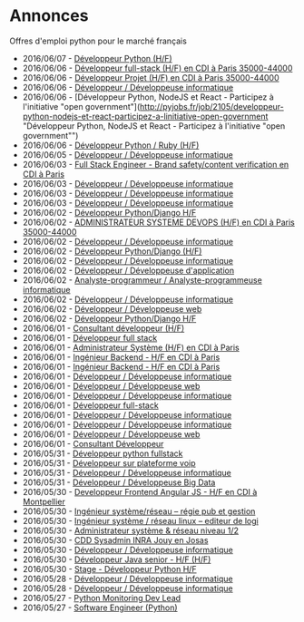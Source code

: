 # Annonces

Offres d'emploi python pour le marché français

* 2016/06/07 - [Développeur Python (H/F)](http://pyjobs.fr/job/2106/developpeur-python-h-f "Développeur Python (H/F)")
* 2016/06/06 - [Développeur full-stack (H/F) en CDI à Paris 35000-44000](http://pyjobs.fr/job/2099/developpeur-full-stack-h-f-en-cdi-a-paris-35000-44000 "Développeur full-stack (H/F) en CDI à Paris 35000-44000")
* 2016/06/06 - [Développeur Projet (H/F) en CDI à Paris 35000-44000](http://pyjobs.fr/job/2100/developpeur-projet-h-f-en-cdi-a-paris-35000-44000 "Développeur Projet (H/F) en CDI à Paris 35000-44000")
* 2016/06/06 - [Développeur / Développeuse informatique](http://pyjobs.fr/job/2104/developpeur-developpeuse-informatique "Développeur / Développeuse informatique")
* 2016/06/06 - [Développeur Python, NodeJS et React - Participez à l'initiative "open government"](http://pyjobs.fr/job/2105/developpeur-python-nodejs-et-react-participez-a-linitiative-open-government "Développeur Python, NodeJS et React - Participez à l'initiative "open government"")
* 2016/06/06 - [Développeur Python / Ruby (H/F)](http://pyjobs.fr/job/2102/developpeur-python-ruby-h-f "Développeur Python / Ruby (H/F)")
* 2016/06/05 - [Développeur / Développeuse informatique](http://pyjobs.fr/job/2103/developpeur-developpeuse-informatique "Développeur / Développeuse informatique")
* 2016/06/03 - [Full Stack Engineer - Brand safety/content verification en CDI à Paris](http://pyjobs.fr/job/2083/full-stack-engineer-brand-safety-content-verification-en-cdi-a-paris "Full Stack Engineer - Brand safety/content verification en CDI à Paris")
* 2016/06/03 - [Développeur / Développeuse informatique](http://pyjobs.fr/job/2085/developpeur-developpeuse-informatique "Développeur / Développeuse informatique")
* 2016/06/03 - [Développeur / Développeuse informatique](http://pyjobs.fr/job/2098/developpeur-developpeuse-informatique "Développeur / Développeuse informatique")
* 2016/06/03 - [Développeur / Développeuse informatique](http://pyjobs.fr/job/2084/developpeur-developpeuse-informatique "Développeur / Développeuse informatique")
* 2016/06/02 - [Développeur Python/Django H/F](http://pyjobs.fr/job/2080/developpeur-python-django-h-f "Développeur Python/Django H/F")
* 2016/06/02 - [ADMINISTRATEUR SYSTEME DEVOPS (H/F) en CDI à Paris 35000-44000](http://pyjobs.fr/job/2074/administrateur-systeme-devops-h-f-en-cdi-a-paris-35000-44000 "ADMINISTRATEUR SYSTEME DEVOPS (H/F) en CDI à Paris 35000-44000")
* 2016/06/02 - [Développeur / Développeuse informatique](http://pyjobs.fr/job/2094/developpeur-developpeuse-informatique "Développeur / Développeuse informatique")
* 2016/06/02 - [Développeur Python/Django (H/F)](http://pyjobs.fr/job/2077/developpeur-python-django-h-f "Développeur Python/Django (H/F)")
* 2016/06/02 - [Développeur / Développeuse informatique](http://pyjobs.fr/job/2093/developpeur-developpeuse-informatique "Développeur / Développeuse informatique")
* 2016/06/02 - [Développeur / Développeuse d'application](http://pyjobs.fr/job/2079/developpeur-developpeuse-dapplication "Développeur / Développeuse d'application")
* 2016/06/02 - [Analyste-programmeur / Analyste-programmeuse informatique](http://pyjobs.fr/job/2092/analyste-programmeur-analyste-programmeuse-informatique "Analyste-programmeur / Analyste-programmeuse informatique")
* 2016/06/02 - [Développeur / Développeuse informatique](http://pyjobs.fr/job/2082/developpeur-developpeuse-informatique "Développeur / Développeuse informatique")
* 2016/06/02 - [Développeur / Développeuse web](http://pyjobs.fr/job/2091/developpeur-developpeuse-web "Développeur / Développeuse web")
* 2016/06/02 - [Développeur Python/Django H/F](http://pyjobs.fr/job/2078/developpeur-python-django-h-f "Développeur Python/Django H/F")
* 2016/06/01 - [Consultant développeur (H/F)](http://pyjobs.fr/job/2073/consultant-developpeur-h-f "Consultant développeur (H/F)")
* 2016/06/01 - [Développeur full stack](http://pyjobs.fr/job/2075/developpeur-full-stack "Développeur full stack")
* 2016/06/01 - [Administrateur Système (H/F) en CDI à Paris](http://pyjobs.fr/job/2070/administrateur-systeme-h-f-en-cdi-a-paris "Administrateur Système (H/F) en CDI à Paris")
* 2016/06/01 - [Ingénieur Backend - H/F en CDI à Paris](http://pyjobs.fr/job/2068/ingenieur-backend-h-f-en-cdi-a-paris "Ingénieur Backend - H/F en CDI à Paris")
* 2016/06/01 - [Ingénieur Backend - H/F en CDI à Paris](http://pyjobs.fr/job/2069/ingenieur-backend-h-f-en-cdi-a-paris "Ingénieur Backend - H/F en CDI à Paris")
* 2016/06/01 - [Développeur / Développeuse informatique](http://pyjobs.fr/job/2096/developpeur-developpeuse-informatique "Développeur / Développeuse informatique")
* 2016/06/01 - [Développeur / Développeuse web](http://pyjobs.fr/job/2095/developpeur-developpeuse-web "Développeur / Développeuse web")
* 2016/06/01 - [Développeur / Développeuse informatique](http://pyjobs.fr/job/2081/developpeur-developpeuse-informatique "Développeur / Développeuse informatique")
* 2016/06/01 - [Développeur full-stack](http://pyjobs.fr/job/2071/developpeur-full-stack "Développeur full-stack")
* 2016/06/01 - [Développeur / Développeuse informatique](http://pyjobs.fr/job/2087/developpeur-developpeuse-informatique "Développeur / Développeuse informatique")
* 2016/06/01 - [Développeur / Développeuse informatique](http://pyjobs.fr/job/2076/developpeur-developpeuse-informatique "Développeur / Développeuse informatique")
* 2016/06/01 - [Développeur / Développeuse web](http://pyjobs.fr/job/2089/developpeur-developpeuse-web "Développeur / Développeuse web")
* 2016/06/01 - [Consultant Développeur](http://pyjobs.fr/job/2072/consultant-developpeur "Consultant Développeur")
* 2016/05/31 - [Développeur python fullstack](http://pyjobs.fr/job/2066/developpeur-python-fullstack "Développeur python fullstack")
* 2016/05/31 - [Développeur sur plateforme voip](http://pyjobs.fr/job/2067/developpeur-sur-plateforme-voip "Développeur sur plateforme voip")
* 2016/05/31 - [Développeur / Développeuse informatique](http://pyjobs.fr/job/2097/developpeur-developpeuse-informatique "Développeur / Développeuse informatique")
* 2016/05/31 - [Développeur / Développeuse Big Data](http://pyjobs.fr/job/2101/developpeur-developpeuse-big-data "Développeur / Développeuse Big Data")
* 2016/05/30 - [Developpeur Frontend Angular JS - H/F en CDI à Montpellier](http://pyjobs.fr/job/2065/developpeur-frontend-angular-js-h-f-en-cdi-a-montpellier "Developpeur Frontend Angular JS - H/F en CDI à Montpellier")
* 2016/05/30 - [Ingénieur système/réseau – régie pub et gestion](http://pyjobs.fr/job/2063/ingenieur-systeme-reseau-regie-pub-et-gestion "Ingénieur système/réseau – régie pub et gestion")
* 2016/05/30 - [Ingénieur système / réseau linux – editeur de logi](http://pyjobs.fr/job/2064/ingenieur-systeme-reseau-linux-editeur-de-logi "Ingénieur système / réseau linux – editeur de logi")
* 2016/05/30 - [Administrateur système & réseau niveau 1/2](http://pyjobs.fr/job/2060/administrateur-systeme-reseau-niveau-1-2 "Administrateur système & réseau niveau 1/2")
* 2016/05/30 - [CDD Sysadmin INRA Jouy en Josas](http://pyjobs.fr/job/2061/cdd-sysadmin-inra-jouy-en-josas "CDD Sysadmin INRA Jouy en Josas")
* 2016/05/30 - [Développeur / Développeuse informatique](http://pyjobs.fr/job/2090/developpeur-developpeuse-informatique "Développeur / Développeuse informatique")
* 2016/05/30 - [Développeur Java senior - H/F (H/F)](http://pyjobs.fr/job/2059/developpeur-java-senior-h-f-h-f "Développeur Java senior - H/F (H/F)")
* 2016/05/30 - [Stage - Développeur Python H/F](http://pyjobs.fr/job/2062/stage-developpeur-python-h-f "Stage - Développeur Python H/F")
* 2016/05/28 - [Développeur / Développeuse informatique](http://pyjobs.fr/job/2054/developpeur-developpeuse-informatique "Développeur / Développeuse informatique")
* 2016/05/28 - [Développeur / Développeuse informatique](http://pyjobs.fr/job/2055/developpeur-developpeuse-informatique "Développeur / Développeuse informatique")
* 2016/05/27 - [Python Monitoring Dev Lead](http://pyjobs.fr/job/2056/python-monitoring-dev-lead "Python Monitoring Dev Lead")
* 2016/05/27 - [Software Engineer (Python)](http://pyjobs.fr/job/2058/software-engineer-python "Software Engineer (Python)")

